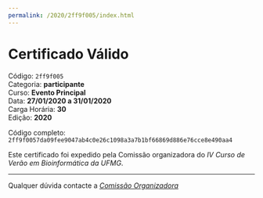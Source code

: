 ```yaml
---
permalink: /2020/2ff9f005/index.html
---
```


# Certificado Válido

Código: `2ff9f005`<br>
Categoria: **participante**<br>
Curso: **Evento Principal**<br>
Data: **27/01/2020 a 31/01/2020**<br>
Carga Horária: **30**<br>
Edição: **2020**<br>


Código completo: `2ff9f0057da09fee9047ab4c0e26c1098a3a7b1bf66869d886e76cce8e490aa4`


Este certificado foi expedido pela Comissão organizadora do *IV Curso de Verão em Bioinformática da UFMG*.

----

Qualquer dúvida contacte a [_Comissão Organizadora_](<mailto:cursobioinfoufmg@gmail.com$subject=[Certificados]>)

